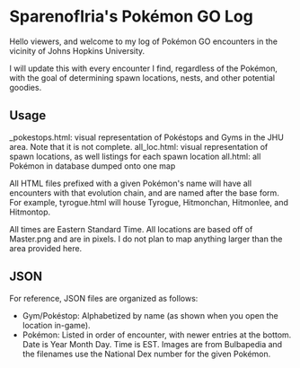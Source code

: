 # SparenofIria's Pokémon GO Log

Hello viewers, and welcome to my log of Pokémon GO encounters in the vicinity of Johns Hopkins University.

I will update this with every encounter I find, regardless of the Pokémon, with the goal of determining spawn locations, nests, and other potential goodies. 

## Usage

_pokestops.html: visual representation of Pokéstops and Gyms in the JHU area. Note that it is not complete.
all_loc.html: visual representation of spawn locations, as well listings for each spawn location
all.html: all Pokémon in database dumped onto one map

All HTML files prefixed with a given Pokémon's name will have all encounters with that evolution chain, and are named after the base form. For example, tyrogue.html will house Tyrogue, Hitmonchan, Hitmonlee, and Hitmontop. 

All times are Eastern Standard Time. All locations are based off of Master.png and are in pixels. I do not plan to map anything larger than the area provided here.

## JSON

For reference, JSON files are organized as follows:
* Gym/Pokéstop: Alphabetized by name (as shown when you open the location in-game). 
* Pokémon: Listed in order of encounter, with newer entries at the bottom. Date is Year Month Day. Time is EST. Images are from Bulbapedia and the filenames use the National Dex number for the given Pokémon.